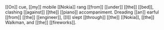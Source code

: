 [[On]] cue, [[my]] mobile [[Nokia]] rang [[from]] [[under]] [[the]] [[bed]], clashing [[against]] [[the]] [[piano]] accompaniment. Dreading [[an]] earful [[from]] [[the]] [[engineer]], [[I]] slept [[through]] [[the]] [[Nokia]], [[the]] Walkman, and [[the]] [[fireworks]]. 